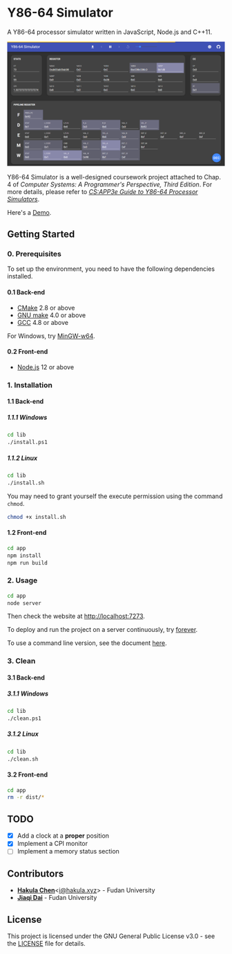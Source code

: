 # Y86-64 Simulator

A Y86-64 processor simulator written in JavaScript, Node.js and C++11.

![Y86-64 Simulator](./screenshot.png)

Y86-64 Simulator is a well-designed coursework project attached to Chap. 4 of *Computer Systems: A Programmer's Perspective, Third Edition*. For more details, please refer to *[CS:APP3e Guide to Y86-64 Processor Simulators](http://csapp.cs.cmu.edu/3e/simguide.pdf)*.

Here's a [Demo](https://sim.hakula.xyz).

## Getting Started

### 0. Prerequisites

To set up the environment, you need to have the following dependencies installed.

#### 0.1 Back-end

- [CMake](https://cmake.org/download) 2.8 or above
- [GNU make](https://www.gnu.org/software/make) 4.0 or above
- [GCC](https://gcc.gnu.org/releases.html) 4.8 or above

For Windows, try [MinGW-w64](https://sourceforge.net/projects/mingw-w64).

#### 0.2 Front-end

- [Node.js](https://nodejs.org/en/download) 12 or above

### 1. Installation

#### 1.1 Back-end

##### 1.1.1 Windows

```bash
cd lib
./install.ps1
```

##### 1.1.2 Linux

```bash
cd lib
./install.sh
```

You may need to grant yourself the execute permission using the command `chmod`.

```bash
chmod +x install.sh
```

#### 1.2 Front-end

```bash
cd app
npm install
npm run build
```

### 2. Usage

```bash
cd app
node server
```

Then check the website at <http://localhost:7273>.

To deploy and run the project on a server continuously, try [forever](https://www.npmjs.com/package/forever).

To use a command line version, see the document [here](./lib/README.md).

### 3. Clean

#### 3.1 Back-end

##### 3.1.1 Windows

```bash
cd lib
./clean.ps1
```

##### 3.1.2 Linux

```bash
cd lib
./clean.sh
```

#### 3.2 Front-end

```bash
cd app
rm -r dist/*
```

## TODO

- [x] Add a clock at a **proper** position
- [x] Implement a CPI monitor
- [ ] Implement a memory status section

## Contributors

- [**Hakula Chen**](https://github.com/hakula139)<[i@hakula.xyz](mailto:i@hakula.xyz)> - Fudan University
- [**Jiaqi Dai**](https://github.com/jqdai) - Fudan University

## License

This project is licensed under the GNU General Public License v3.0 - see the [LICENSE](https://github.com/hakula139/Y86-64-Simulator/blob/master/LICENSE) file for details.
